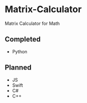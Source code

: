 # Matrix-Calculator
Matrix Calculator for Math
## Completed
- Python
## Planned
- JS
- Swift
- C#
- C++
